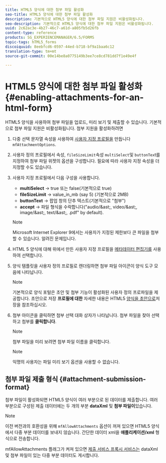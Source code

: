 ```yaml
---
title: HTML5 양식에 대한 첨부 파일 활성화
seo-title: HTML5 양식에 대한 첨부 파일 활성화
description: 기본적으로 HTML5 양식에 대한 첨부 파일 지원은 비활성화됩니다.
seo-description: 기본적으로 HTML5 양식에 대한 첨부 파일 지원은 비활성화됩니다.
uuid: 2c62ac3e-4b27-46c7-a61d-a805fb5d26fb
content-type: reference
products: SG_EXPERIENCEMANAGER/6.5/FORMS
topic-tags: hTML5_forms
discoiquuid: 8eebfcd6-0597-44ed-b718-bf9a1baa6c12
translation-type: tm+mt
source-git-commit: 00e14be8a0775149b3ee7ce8cd781dd7f1e49e4f

---
```



# HTML5 양식에 대한 첨부 파일 활성화 {#enabling-attachments-for-an-html-form}

HTML5 양식을 사용하여 첨부 파일을 업로드, 미리 보기 및 제출할 수 있습니다. 기본적으로 첨부 파일 지원은 비활성화됩니다. 첨부 지원을 활성화하려면

1. 다중 선택 문자열 속성을 사용하여 [사용자 지정 프로필을](/help/forms/using/custom-profile.md) 만듭니다 `mfAttachmentOptions`.
1. 사용자 정의 프로필에서 속성, `fileSizeLimit`속성 `multiSelect`및 `buttonTex`t를 지정하여 첨부 파일 위젯의 옵션을 구성합니다. 필요에 따라 사용자 지정 속성을 더 지정할 수도 있습니다.

1. 사용자 지정 프로필에서 다음 구성을 사용합니다.

   * **multiSelect** -> true 또는 false(기본적으로 true)
   * **fileSizeLimit** -> value_in_mb (say 5) (기본적으로 2MB)
   * **buttonText** -> 팝업 창의 단추 텍스트(기본적으로 &quot;첨부&quot;)
   * **accept** -> 파일 형식을 수락합니다(&quot;audio/&amp;ast;, video/&amp;ast;, image/&amp;ast;, text/&amp;ast;, .pdf&quot; by default).
   >[!NOTE]
   >
   >Microsoft Internet Explorer 9에서는 사용자가 지정된 제한보다 큰 파일을 첨부할 수 있습니다. 알려진 문제입니다.

1. HTML 5 양식에 대해 위에서 만든 사용자 지정 프로필을 [메타데이터 편집기를](/help/forms/using/manage-form-metadata.md) 사용하여 선택합니다.
1. 양식 템플릿을 사용자 정의 프로필로 렌더링하면 첨부 파일 아이콘이 양식 도구 모음에 나타납니다.

   >[!NOTE]
   >
   >기본적으로 양식 포털은 초안 및 첨부 기능이 활성화된 사용자 정의 프로파일을 제공합니다. 초안으로 저장 **프로필에 대한** 자세한 내용은 HTML5 [양식을 초안으로](/help/forms/using/saving-html5-form-draft.md)저장을 참조하십시오.

1. 첨부 아이콘을 클릭하면 첨부 선택 대화 상자가 나타납니다. 첨부 파일을 찾아 선택하고 첨부를 **클릭합니다**.

   >[!NOTE]
   >
   >첨부 파일을 미리 보려면 첨부 파일 이름을 클릭합니다.

   >[!NOTE]
   >
   >익명의 사용자는 파일 미리 보기 옵션을 사용할 수 없습니다.

## 첨부 파일 제출 형식 {#attachment-submission-format}

첨부 파일이 활성화되면 HTML5 양식이 여러 부분으로 된 데이터를 제출합니다. 여러 부분으로 구성된 제출 데이터에는 두 개의 부분 **dataXml** 및 **첨부 파일이**&#x200B;있습니다.

>[!NOTE]
>
>이전 버전과의 호환성을 위해 `mfAllowAttachments` 옵션이 꺼져 있으면 HTML5 양식에서 다중 부분 데이터를 보내지 않습니다. 간단한 데이터 xml을 **애플리케이션/xml** 형식으로 전송합니다.

mfAllowAttachments 플래그가 켜져 있으면 [제출 서비스 프록시 서비스는](/help/forms/using/service-proxy.md) dataXml 및 첨부 파일이 있는 다중 부분 데이터도 게시합니다.
